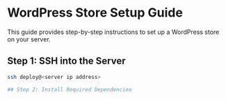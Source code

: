# WordPress Store Setup Guide
This guide provides step-by-step instructions to set up a WordPress store on your server.

## Step 1: SSH into the Server
```bash
ssh deploy@<server ip address>

## Step 2: Install Required Dependencies


